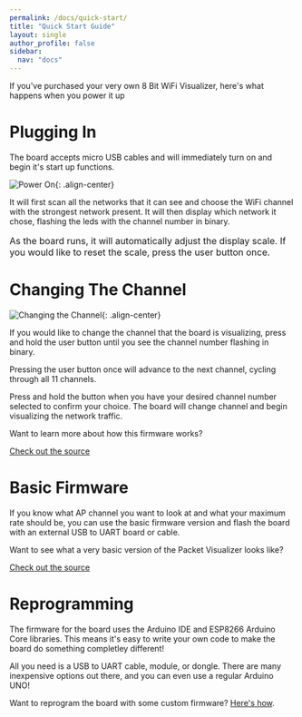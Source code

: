 ```yaml
---
permalink: /docs/quick-start/
title: "Quick Start Guide"
layout: single
author_profile: false
sidebar:
  nav: "docs"
---
```

If you've purchased your very own 8 Bit WiFi Visualizer, here's what happens when you power it up

# Plugging In

The board accepts micro USB cables and will immediately turn on and begin it's start up functions.

![Power On]({{site.baseurl}}/assets/images/poweron.gif){: .align-center}

It will first scan all the networks that it can see and choose the WiFi channel with the strongest network present. It will then display which network it chose, flashing the leds with the channel number in binary.


<div class="notice--success"><p style="font-size: medium;">
  As the board runs, it will automatically adjust the display scale. If you would like to reset the scale, press the user button once.</p>
</div>

# Changing The Channel

![Changing the Channel]({{site.baseurl}}/assets/images/changechannel_small.gif){: .align-center}

If you would like to change the channel that the board is visualizing, press and hold the user button until you see the channel number flashing in binary.

Pressing the user button once will advance to the next channel, cycling through all 11 channels.

Press and hold the button when you have your desired channel number selected to confirm your choice. The board will change channel and begin visualizing the network traffic.


Want to learn more about how this firmware works?

[Check out the source](https://github.com/stasiselectronics/8BitWiFiVisualizer/blob/master/Firmware%20Files/PacketVisualizer_auto/PacketVisualizer_auto.ino)


# Basic Firmware

If you know what AP channel you want to look at and what your maximum rate should be, you can use the basic firmware version and flash the board with an external USB to UART board or cable.

Want to see what a very basic version of the Packet Visualizer looks like?

[Check out the source](https://github.com/stasiselectronics/8BitWiFiVisualizer/blob/master/Firmware%20Files/PacketVisualizer_basic/PacketVisualizer_basic.ino)

# Reprogramming

The firmware for the board uses the Arduino IDE and ESP8266 Arduino Core libraries. This means it's easy to write your own code to make the board do something completley different!

All you need is a USB to UART cable, module, or dongle. There are many inexpensive options out there, and you can even use a regular Arduino UNO!

Want to reprogram the board with some custom firmware? [Here's how]({{site.baseurl}}/docs/firmware/setup/).
